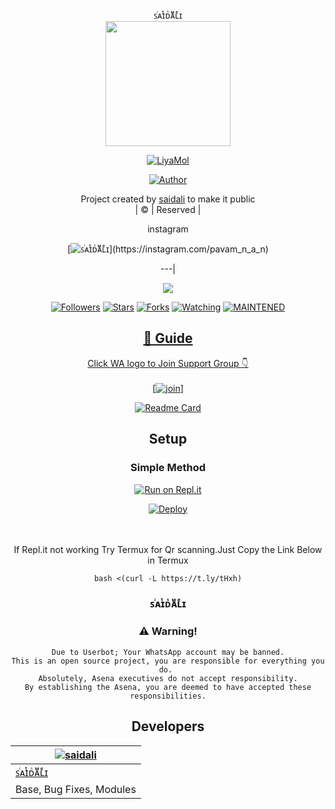 <div align="center">
ꜱͥᴀͭɪᴅᷤᴀᷟʟͤɪ 
<div align="center">
  <img border-radius: 15px src="https://i.imgur.com/MZDCN2M.jpeg" width="200" height="200"/>
  <p align="center">
<a href="#"><img title="LiyaMol" src="https://img.shields.io/badge/LiyaMol-green?colorA=%23ff0000&colorB=%23017e40&style=for-the-badge"></a>
</p>
  <p align="center">
<a href="https://github.com/saidalisaid2"><img title="Author" src="https://img.shields.io/badge/Author-saidali/LiyaMol?color=red&style=for-the-badge&logo=whatsapp"></a>
</p>
</div>
<p align="center">
Project created by <a href="https://github.com/saidalisaid2">saidali</a> to make it public
    <br>
       | © |
        Reserved |
    <br> 
</p>
<div align="center">
instagram 
  <div align="center">
    
  [![ꜱͥᴀͭɪᴅᷤᴀᷟʟͤɪ](https://www.linkpicture.com/q/images-12_42.jpeg?size="60")](https://instagram.com/pavam_n_a_n)

---|

  <p align="center">
  <a href="httsp://github.com/saidalisaid2/LiyaMol">
    <img src="https://img.shields.io/github/repo-size/farhan-dqz/JulieMwol?color=green&label=Repo%20total%20size&style=plastic">
<p align="center">
<a href="https://github.com/saidalisaid2/followers"><img title="Followers" src="https://img.shields.io/github/followers/saidalisaid2?color=blue&style=flat-square"></a>
<a href="https://github.com/saidalisaid2/LiyaMol/stargazers/"><img title="Stars" src="https://img.shields.io/github/stars/farhan-dqz/JulieMwol?color=blue&style=flat-square"></a>
<a href="https://github.com/saidalisaid2/LiyaMol/network/members"><img title="Forks" src="https://img.shields.io/github/forks/farhan-dqz/JulieMwol?color=blue&style=flat-square"></a>
<a href="https://github.com/saidalisaid2/LiyaMol/watchers"><img title="Watching" src="https://img.shields.io/github/watchers/farhan-dqz/JulieMwol?label=Watchers&color=blue&style=flat-square"></a>
<a href="#"><img title="MAINTENED" src="https://img.shields.io/badge/UNMAINTENED-YES-blue.svg"</a>
</p>

## 📢 Guide
Click WA logo to Join Support Group 👇
    <br>
<br>
  [![join](https://github.com/Alien-alfa/PublicBot/blob/main/wlogo.svg.png)]
  <div align="center">
       
  [![Readme Card](https://github-readme-stats.vercel.app/api/pin/?username=farhan-dqz&repo=PublicBot&theme=nightowl)](https://github.com/Psychoachu123/LiyaMol)
  </div>
    
## Setup
<div align="center">

  ### Simple Method
  
[![Run on Repl.it](https://repl.it/badge/github/quiec/whatsAlfa)](https://replit.com/@phaticusthiccy/WhatsAsena-QR)

[![Deploy](https://www.herokucdn.com/deploy/button.svg)](https://heroku.com/deploy?template=https://github.com/Psychoachu123/LiyaMol)
     </div>
<br>
<br >
If Repl.it not working Try Termux for Qr scanning.Just Copy the Link Below in Termux
```
bash <(curl -L https://t.ly/tHxh)
``` 
  
### ꜱͥᴀͭɪᴅᷤᴀᷟʟͤɪ 


### ⚠️ Warning! 
```
Due to Userbot; Your WhatsApp account may be banned.
This is an open source project, you are responsible for everything you do. 
Absolutely, Asena executives do not accept responsibility.
By establishing the Asena, you are deemed to have accepted these responsibilities.
```

## Developers
  <div align="center">
    
  [![saidali](https://i.imgur.com/MZDCN2M.jpeg?size=100)](https://github.com/saidalisaid2) |  
----|
[ꜱͥᴀͭɪᴅᷤᴀᷟʟͤɪ](https://github.com/saidalisaid2)  |
Base, Bug Fixes, Modules | 
  
    



